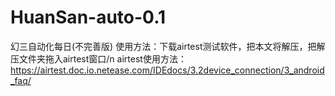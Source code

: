 # HuanSan-auto-0.1
幻三自动化每日(不完善版)
使用方法：下载airtest测试软件，把本文将解压，把解压文件夹拖入airtest窗口/n
airtest使用方法：https://airtest.doc.io.netease.com/IDEdocs/3.2device_connection/3_android_faq/
